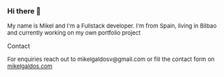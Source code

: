 <h3> Hi there 👋 </h3>
<p style="font-size:13px">My name is Mikel and I'm a Fullstack developer. I'm from Spain, living in Bilbao and currently working on my own portfolio project</p>
<p>Contact</p>
<p style="font-size:13px">For enquiries reach out to mikelgaldosv@gmail.com or fill the contact form on <a href="https://mikelgaldos.com/contact">mikelgaldos.com</a></p>
